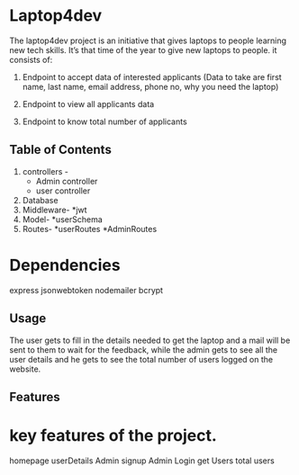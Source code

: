 # Laptop4dev

The laptop4dev project is an initiative that gives laptops to people learning new tech skills.
It’s that time of the year to give new laptops to people. it consists of:

1. Endpoint to accept data of interested applicants (Data to take are first
name, last name, email address, phone no, why you need the laptop)

2. Endpoint to view all applicants data

3. Endpoint to know total number of applicants

## Table of Contents
1) controllers -
   * Admin controller
   * user controller
2)  Database
3)  Middleware-
   *jwt
5)  Model-
   *userSchema
6) Routes-
   *userRoutes
   *AdminRoutes
    
# Dependencies
express
jsonwebtoken
nodemailer
bcrypt



## Usage
The user gets to fill in the details needed to get the laptop and a mail will be sent to them to wait for the feedback, while the admin gets to see all the user details and he gets to see the total number of users logged on the website.
## Features

# key features of the project.
homepage
userDetails
Admin signup
Admin Login
get Users
total users


